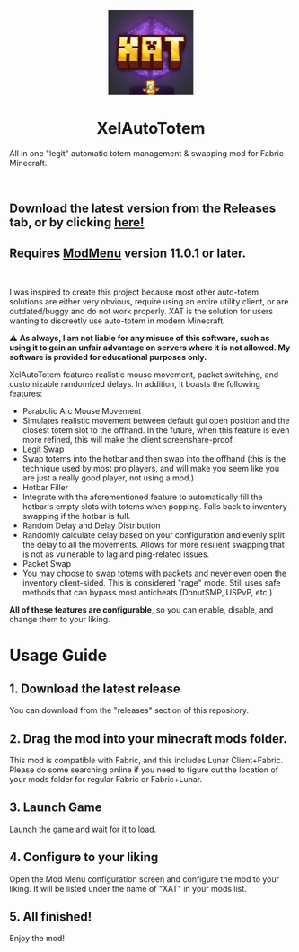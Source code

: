 <p align="center">
  <img src="./src/main/resources/assets/xelautototem/icon.png" width="152" height="152">
</p>
<h1 align="center">XelAutoTotem</h1>
<p>All in one "legit" automatic totem management & swapping mod for Fabric Minecraft.</p>
<br>
<h2>Download the latest version from the Releases tab, or by clicking <a href="https://github.com/owengregson/XelAutoTotem/releases/latest">here!</a></h2>
<h2>Requires <a href="https://modrinth.com/mod/modmenu">ModMenu</a> version 11.0.1 or later.</h2>
<br>
<p>I was inspired to create this project because most other auto-totem solutions are either very obvious, require using an entire utility client, or are outdated/buggy and do not work properly. XAT is the solution for users wanting to discreetly use auto-totem in modern Minecraft.</p>
<p>⚠️ <strong>As always, I am not liable for any misuse of this software, such as using it to gain an unfair advantage on servers where it is not allowed. My software is provided for educational purposes only.</strong></p>
<p>XelAutoTotem features realistic mouse movement, packet switching, and customizable randomized delays. In addition, it boasts the following features:</p>
<ul>
<li>Parabolic Arc Mouse Movement</li>
<li>Simulates realistic movement between default gui open position and the closest totem slot to the offhand. In the future, when this feature is even more refined, this will make the client screenshare-proof.</li>
<li>Legit Swap</li>
<li>Swap totems into the hotbar and then swap into the offhand (this is the technique used by most pro players, and will make you seem like you are just a really good player, not using a mod.)</li>
<li>Hotbar Filler</li>
<li>Integrate with the aforementioned feature to automatically fill the hotbar's empty slots with totems when popping. Falls back to inventory swapping if the hotbar is full.</li>
<li>Random Delay and Delay Distribution</li>
<li>Randomly calculate delay based on your configuration and evenly split the delay to all the movements. Allows for more resilient swapping that is not as vulnerable to lag and ping-related issues.</li>
<li>Packet Swap</li>
<li>You may choose to swap totems with packets and never even open the inventory client-sided. This is considered "rage" mode. Still uses safe methods that can bypass most anticheats (DonutSMP, USPvP, etc.)</li>
</ul>
<p><strong>All of these features are configurable</strong>, so you can enable, disable, and change them to your liking.</p>
<h1 id="usage-guide">Usage Guide</h1>
<h2 id="1-download-the-latest-release">1. Download the latest release</h2>
<p>You can download from the &quot;releases&quot; section of this repository.</p>
<h2 id="2-drag-the-mod-to-your-mods-folder">2. Drag the mod into your minecraft mods folder.</h2>
<p>This mod is compatible with Fabric, and this includes Lunar Client+Fabric. Please do some searching online if you need to figure out the location of your mods folder for regular Fabric or Fabric+Lunar.</p>
<h2 id="3-launch-game">3. Launch Game</h2>
<p>Launch the game and wait for it to load.</p>
<h2 id="4-configure-and-enjoy">4. Configure to your liking</h2>
<p>Open the Mod Menu configuration screen and configure the mod to your liking. It will be listed under the name of "XAT" in your mods list.</p>
<h2 id="5-all-finished-">5. All finished!</h2>
<p>Enjoy the mod!</p>